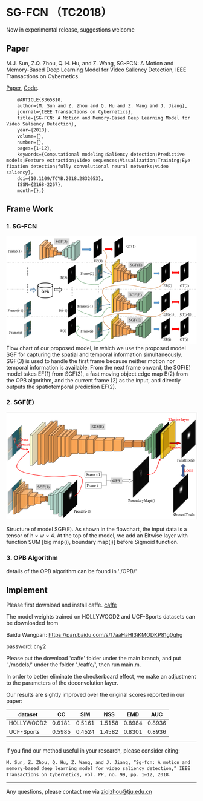 # SG-FCN （TC2018）
Now in experimental release, suggestions welcome

## Paper

M.J. Sun, Z.Q. Zhou, Q. H. Hu, and Z. Wang, SG-FCN: A Motion and Memory-Based Deep Learning Model 
for Video Saliency Detection, IEEE Transactions on Cybernetics.

[Paper][1],  [Code][2].  

[1]: https://ieeexplore.ieee.org/stamp/stamp.jsp?tp=&arnumber=8365810       "Paper" 
[2]: https://github.com/ZZQzzq/SG-FCN#sg-fcn/  "Code" 

```
    @ARTICLE{8365810, 
    author={M. Sun and Z. Zhou and Q. Hu and Z. Wang and J. Jiang}, 
    journal={IEEE Transactions on Cybernetics}, 
    title={SG-FCN: A Motion and Memory-Based Deep Learning Model for Video Saliency Detection}, 
    year={2018}, 
    volume={}, 
    number={}, 
    pages={1-12}, 
    keywords={Computational modeling;Saliency detection;Predictive models;Feature extraction;Video sequences;Visualization;Training;Eye fixation detection;fully convolutional neural networks;video saliency}, 
    doi={10.1109/TCYB.2018.2832053}, 
    ISSN={2168-2267}, 
    month={},}
```

## Frame Work

### 1. SG-FCN
<div align=center>
    <img src="https://github.com/ZZQzzq/SG-FCN/blob/master/figs/sg-fcn.png"/>
</div>
Flow chart of our proposed model, in which we use the proposed model SGF for capturing the spatial and temporal information simultaneously.
SGF(3) is used to handle the first frame because neither motion nor temporal information is available. From the next frame onward, the SGF(E) model
takes EF(1) from SGF(3), a fast moving object edge map B(2) from the OPB algorithm, and the current frame (2) as the input, and directly outputs the
spatiotemporal prediction EF(2).

### 2. SGF(E)

<div align=center>
 <img src="https://github.com/ZZQzzq/SG-FCN/blob/master/figs/sgfe.png"/>
</div>


Structure of model SGF(E). As shown in the flowchart, the input data is a tensor of h × w × 4. At the top of the model, we add an Eltwise layer with function SUM [big map(i), boundary map(i)] before Sigmoid function.

### 3. OPB Algorithm
details of the OPB algorithm can be found in './OPB/'


## Implement

Please first download and install caffe. [caffe][5]

[5]: https://github.com/BVLC/caffe

The model weights trained on HOLLYWOOD2 and UCF-Sports datasets can be downloaded from

Baidu Wangpan: https://pan.baidu.com/s/17aaHaHI3jKMODKP81g0qhg

password: cny2

Please put the download 'caffe' folder under the main branch, and put './models/' under the folder './caffe/', then run main.m.

In order to better eliminate the checkerboard effect, we make an adjustment to the parameters of the deconvolution layer.

Our results are sightly improved over the original scores reported in our paper:

| dataset | CC | SIM | NSS | EMD | AUC|
| --- | --- |  --- | --- | --- | --- |
| HOLLYWOOD2 | 0.6181 | 0.5161 |1.5158 |0.8984 |0.8936 |
| UCF-Sports | 0.5985 | 0.4524 |1.4582 |0.8301 |0.8936 |

***
If you find our method useful in your research, please consider citing:
```
M. Sun, Z. Zhou, Q. Hu, Z. Wang, and J. Jiang, “Sg-fcn: A motion and memory-based deep learning model for video saliency detection,” IEEE Transactions on Cybernetics, vol. PP, no. 99, pp. 1–12, 2018.
```
***

Any questions, please contact me via ziqizhou@tju.edu.cn


